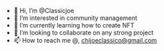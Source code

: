 - 👋 Hi, I’m @Classicjoe
- 👀 I’m interested in community management
- 🌱 I’m currently learning how to create NFT
- 💞️ I’m looking to collaborate on any strong project
- 📫 How to reach me @, chijoeclassico@gmail.com

<!---
Classicjoe/Classicjoe is a ✨ special ✨ repository because its `README.md` (this file) appears on your GitHub profile.
You can click the Preview link to take a look at your changes.
--->
